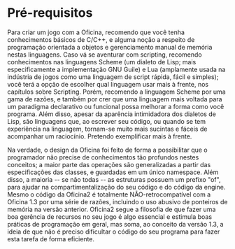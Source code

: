 # Pré-requisitos
Para criar um jogo com a Oficina, recomendo que você tenha conhecimentos básicos de C/C++, e alguma noção a respeito de programação orientada a objetos e gerenciamento manual de memória nestas linguagens.
Caso vá se aventurar com scripting, recomendo conhecimentos nas linguagens Scheme (um dialeto de Lisp; mais especificamente a implementação GNU Guile) e Lua (amplamente usada na indústria de jogos como uma linguagem de script rápida, fácil e simples); você terá a opção de escolher qual linguagem usar mais à frente, nos capítulos sobre Scripting. Porém, recomendo a linguagem Scheme por uma gama de razões, e também por crer que uma linguagem mais voltada para um paradigma declarativo ou funcional possa melhorar a forma como você programa. Além disso, apesar da aparência intimidadora dos dialetos de Lisp, são linguagens que, ao escrever seu código, ou quando se tem experiência na linguagem, tornam-se muito mais sucintas e fáceis de acompanhar um raciocínio. Pretendo exemplificar mais à frente.

Na verdade, o design da Oficina foi feito de forma a possibilitar que o programador não precise de conhecimentos tão profundos nestes conceitos; a maior parte das operações são generalizadas a partir das especificações das classes, e guardadas em um único namespace. Além disso, a maioria -- se não todas -- as estruturas possuem um prefixo "of", para ajudar na compartimentalização do seu código e do código da engine.
Mesmo o código da Oficina2 é totalmente NÃO-retrocompatível com a Oficina 1.3 por uma série de razões, incluindo o uso abusivo de ponteiros de memória na versão anterior. Oficina2 segue a filosofia de que fazer uma boa gerência de recursos no seu jogo é algo essencial e estimula boas práticas de programação em geral, mas soma, ao conceito da versão 1.3, a ideia de que não é preciso dificultar o código do seu programa para fazer esta tarefa de forma eficiente.
